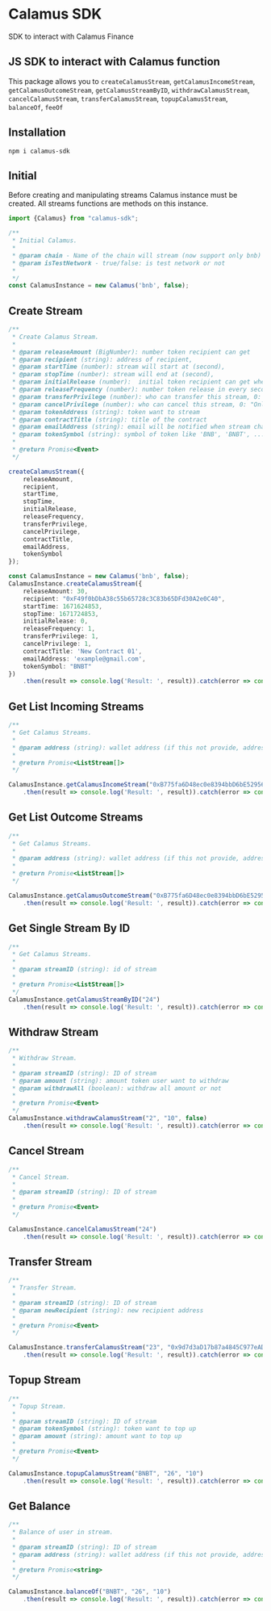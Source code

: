 # Calamus SDK

SDK to interact with Calamus Finance

## JS SDK to interact with Calamus function

This package allows you to `createCalamusStream`, `getCalamusIncomeStream`, `getCalamusOutcomeStream`, `getCalamusStreamByID`, `withdrawCalamusStream`, `cancelCalamusStream`, `transferCalamusStream`, `topupCalamusStream`, `balanceOf`, `feeOf`

## Installation

`npm i calamus-sdk`

## Initial

Before creating and manipulating streams Calamus instance must be created. All streams functions are methods on this
instance.

```javascript
import {Calamus} from "calamus-sdk";

/**
 * Initial Calamus.
 *
 * @param chain - Name of the chain will stream (now support only bnb)
 * @param isTestNetwork - true/false: is test network or not
 *
 */
const CalamusInstance = new Calamus('bnb', false);
```

## Create Stream

```typescript
/**
 * Create Calamus Stream.
 *
 * @param releaseAmount (BigNumber): number token recipient can get
 * @param recipient (string): address of recipient,
 * @param startTime (number): stream will start at (second),
 * @param stopTime (number): stream will end at (second),
 * @param initialRelease (number):  initial token recipient can get when withdraw ( percent )
 * @param releaseFrequency (number): number token release in every second
 * @param transferPrivilege (number): who can transfer this stream, 0: "Only Recipient",1: "Only Sender",2: "Both",3: "Neither"
 * @param cancelPrivilege (number): who can cancel this stream, 0: "Only Recipient",1: "Only Sender",2: "Both",3: "Neither",
 * @param tokenAddress (string): token want to stream
 * @param contractTitle (string): title of the contract
 * @param emailAddress (string): email will be notified when stream change
 * @param tokenSymbol (string): symbol of token like 'BNB', 'BNBT', ...
 *
 * @return Promise<Event>
 */

createCalamusStream({
    releaseAmount,
    recipient,
    startTime,
    stopTime,
    initialRelease,
    releaseFrequency,
    transferPrivilege,
    cancelPrivilege,
    contractTitle,
    emailAddress,
    tokenSymbol
});

const CalamusInstance = new Calamus('bnb', false);
CalamusInstance.createCalamusStream({
    releaseAmount: 30,
    recipient: "0xF49f0bDbA38c55b65728c3C83b65DFd30A2e0C40",
    startTime: 1671624853,
    stopTime: 1671724853,
    initialRelease: 0,
    releaseFrequency: 1,
    transferPrivilege: 1,
    cancelPrivilege: 1,
    contractTitle: 'New Contract 01',
    emailAddress: 'example@gmail.com',
    tokenSymbol: "BNBT"
})
    .then(result => console.log('Result: ', result)).catch(error => console.log('Error: ', error));
```

## Get List Incoming Streams

```typescript
/**
 * Get Calamus Streams.
 *
 * @param address (string): wallet address (if this not provide, address of current account on metamask will be use)
 *
 * @return Promise<ListStream[]>
 */

CalamusInstance.getCalamusIncomeStream("0xB775fa6D48ec0e8394bbD6bE52956Bde7e036a36")
    .then(result => console.log('Result: ', result)).catch(error => console.log('Error: ', error));
```

## Get List Outcome Streams

```typescript
/**
 * Get Calamus Streams.
 *
 * @param address (string): wallet address (if this not provide, address of current account on metamask will be use)
 *
 * @return Promise<ListStream[]>
 */

CalamusInstance.getCalamusOutcomeStream("0xB775fa6D48ec0e8394bbD6bE52956Bde7e036a36")
    .then(result => console.log('Result: ', result)).catch(error => console.log('Error: ', error));
```

## Get Single Stream By ID

```typescript
/**
 * Get Calamus Streams.
 *
 * @param streamID (string): id of stream
 *
 * @return Promise<ListStream[]>
 */
CalamusInstance.getCalamusStreamByID("24")
    .then(result => console.log('Result: ', result)).catch(error => console.log('Error: ', error));
```

## Withdraw Stream

```typescript
/**
 * Withdraw Stream.
 *
 * @param streamID (string): ID of stream
 * @param amount (string): amount token user want to withdraw
 * @param withdrawAll (boolean): withdraw all amount or not
 *
 * @return Promise<Event>
 */
CalamusInstance.withdrawCalamusStream("2", "10", false)
    .then(result => console.log('Result: ', result)).catch(error => console.log('Error: ', error));
```

## Cancel Stream

```typescript
/**
 * Cancel Stream.
 *
 * @param streamID (string): ID of stream
 *
 * @return Promise<Event>
 */

CalamusInstance.cancelCalamusStream("24")
    .then(result => console.log('Result: ', result)).catch(error => console.log('Error: ', error));
```

## Transfer Stream

```typescript
/**
 * Transfer Stream.
 *
 * @param streamID (string): ID of stream
 * @param newRecipient (string): new recipient address
 *
 * @return Promise<Event>
 */

CalamusInstance.transferCalamusStream("23", "0x9d7d3aD17b87a4845C977eADc789B479e80af0A0")
    .then(result => console.log('Result: ', result)).catch(error => console.log('Error: ', error));
```

## Topup Stream

```typescript
/**
 * Topup Stream.
 *
 * @param streamID (string): ID of stream
 * @param tokenSymbol (string): token want to top up
 * @param amount (string): amount want to top up
 *
 * @return Promise<Event>
 */

CalamusInstance.topupCalamusStream("BNBT", "26", "10")
    .then(result => console.log('Result: ', result)).catch(error => console.log('Error: ', error));
```

## Get Balance

```typescript
/**
 * Balance of user in stream.
 *
 * @param streamID (string): ID of stream
 * @param address (string): wallet address (if this not provide, address of current account on metamask will be use)
 *
 * @return Promise<string>
 */

CalamusInstance.balanceOf("BNBT", "26", "10")
    .then(result => console.log('Result: ', result)).catch(error => console.log('Error: ', error));
```